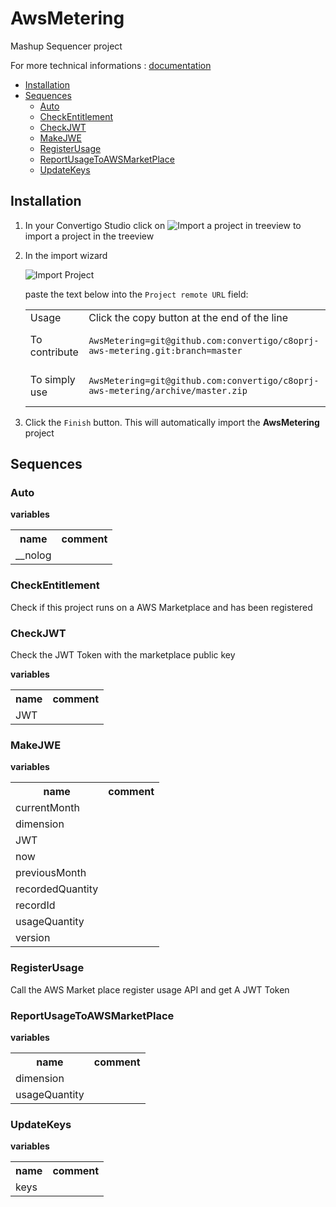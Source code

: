 


# AwsMetering

Mashup Sequencer project


For more technical informations : [documentation](./project.md)

- [Installation](#installation)
- [Sequences](#sequences)
    - [Auto](#auto)
    - [CheckEntitlement](#checkentitlement)
    - [CheckJWT](#checkjwt)
    - [MakeJWE](#makejwe)
    - [RegisterUsage](#registerusage)
    - [ReportUsageToAWSMarketPlace](#reportusagetoawsmarketplace)
    - [UpdateKeys](#updatekeys)


## Installation

1. In your Convertigo Studio click on ![](https://github.com/convertigo/convertigo/blob/develop/eclipse-plugin-studio/icons/studio/project_import.gif?raw=true "Import a project in treeview") to import a project in the treeview
2. In the import wizard

   ![](https://github.com/convertigo/convertigo/blob/develop/eclipse-plugin-studio/tomcat/webapps/convertigo/templates/ftl/project_import_wzd.png?raw=true "Import Project")
   
   paste the text below into the `Project remote URL` field:
   <table>
     <tr><td>Usage</td><td>Click the copy button at the end of the line</td></tr>
     <tr><td>To contribute</td><td>

     ```
     AwsMetering=git@github.com:convertigo/c8oprj-aws-metering.git:branch=master
     ```
     </td></tr>
     <tr><td>To simply use</td><td>

     ```
     AwsMetering=git@github.com:convertigo/c8oprj-aws-metering/archive/master.zip
     ```
     </td></tr>
    </table>
3. Click the `Finish` button. This will automatically import the __AwsMetering__ project


## Sequences

### Auto

**variables**

<table>
<tr>
<th>name</th><th>comment</th>
</tr>
<tr>
<td>__nolog</td><td></td>
</tr>
</table>

### CheckEntitlement

Check if this project runs on a AWS Marketplace and has been registered

### CheckJWT

Check the JWT Token with the marketplace public key

**variables**

<table>
<tr>
<th>name</th><th>comment</th>
</tr>
<tr>
<td>JWT</td><td></td>
</tr>
</table>

### MakeJWE

**variables**

<table>
<tr>
<th>name</th><th>comment</th>
</tr>
<tr>
<td>currentMonth</td><td></td>
</tr>
<tr>
<td>dimension</td><td></td>
</tr>
<tr>
<td>JWT</td><td></td>
</tr>
<tr>
<td>now</td><td></td>
</tr>
<tr>
<td>previousMonth</td><td></td>
</tr>
<tr>
<td>recordedQuantity</td><td></td>
</tr>
<tr>
<td>recordId</td><td></td>
</tr>
<tr>
<td>usageQuantity</td><td></td>
</tr>
<tr>
<td>version</td><td></td>
</tr>
</table>

### RegisterUsage

Call the AWS Market place register usage API and get A JWT Token

### ReportUsageToAWSMarketPlace

**variables**

<table>
<tr>
<th>name</th><th>comment</th>
</tr>
<tr>
<td>dimension</td><td></td>
</tr>
<tr>
<td>usageQuantity</td><td></td>
</tr>
</table>

### UpdateKeys

**variables**

<table>
<tr>
<th>name</th><th>comment</th>
</tr>
<tr>
<td>keys</td><td></td>
</tr>
</table>



